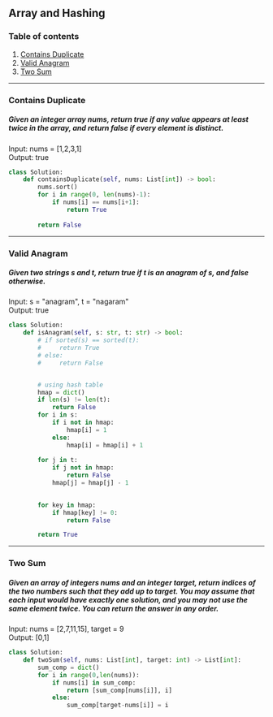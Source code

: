 ## Array and Hashing
### Table of contents
1. [Contains Duplicate](#duplicate)
2. [Valid Anagram](#anagram)
3. [Two Sum](#2sum)

---
### Contains Duplicate <a name="duplicate"></a>
##### Given an integer array nums, return true if any value appears at least twice in the array, and return false if every element is distinct.
Input: nums = [1,2,3,1] \
Output: true
```python
class Solution:
    def containsDuplicate(self, nums: List[int]) -> bool:
        nums.sort()
        for i in range(0, len(nums)-1):
            if nums[i] == nums[i+1]:
                return True
            
        return False
```

---
### Valid Anagram <a name="anagram"></a>
##### Given two strings s and t, return true if t is an anagram of s, and false otherwise.
Input: s = "anagram", t = "nagaram" \
Output: true
```python
class Solution:
    def isAnagram(self, s: str, t: str) -> bool:
        # if sorted(s) == sorted(t):
        #     return True
        # else:
        #     return False


        # using hash table
        hmap = dict()
        if len(s) != len(t):
            return False
        for i in s:
            if i not in hmap:
                hmap[i] = 1
            else:
                hmap[i] = hmap[i] + 1
        
        for j in t:
            if j not in hmap:
                return False
            hmap[j] = hmap[j] - 1
    

        for key in hmap:
            if hmap[key] != 0:
                return False

        return True
```

---
### Two Sum <a name="2sum"></a>
##### Given an array of integers nums and an integer target, return indices of the two numbers such that they add up to target. You may assume that each input would have exactly one solution, and you may not use the same element twice. You can return the answer in any order.
Input: nums = [2,7,11,15], target = 9 \
Output: [0,1]
```python
class Solution:
    def twoSum(self, nums: List[int], target: int) -> List[int]:
        sum_comp = dict()
        for i in range(0,len(nums)):
            if nums[i] in sum_comp:
                return [sum_comp[nums[i]], i]
            else:
                sum_comp[target-nums[i]] = i
```


